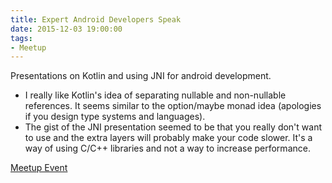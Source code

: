 ```yaml
---
title: Expert Android Developers Speak
date: 2015-12-03 19:00:00
tags:
- Meetup
---
```

Presentations on Kotlin and using JNI for android development.
- I really like Kotlin's idea of separating nullable and non-nullable references.  It seems similar to the option/maybe monad idea (apologies if you design type systems and languages).
- The gist of the JNI presentation seemed to be that you really don't want to use and the extra layers will probably make your code slower.  It's a way of using C/C++ libraries and not a way to increase performance.

[Meetup Event](http://www.meetup.com/GDG-Waterloo/events/226754660/)